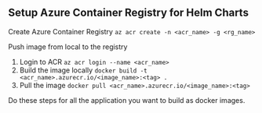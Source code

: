 ## Setup Azure Container Registry for Helm Charts

Create Azure Container Registry `az acr create -n <acr_name> -g <rg_name>`

Push image from local to the registry
1. Login to ACR `az acr login --name <acr_name>`
2. Build the image locally `docker build -t <acr_name>.azurecr.io/<image_name>:<tag> .`
3. Pull the image `docker pull <acr_name>.azurecr.io/<image_name>:<tag>`

Do these steps for all the application you want to build as docker images.
